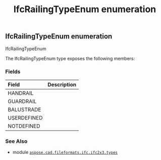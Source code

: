 ﻿---
title: IfcRailingTypeEnum enumeration
second_title: Aspose.CAD for Python via .NET API References
description: 
type: docs
weight: 2740
url: /python-net/aspose.cad.fileformats.ifc.ifc2x3.types/ifcrailingtypeenum/
is_root: false
---

## IfcRailingTypeEnum enumeration

IfcRailingTypeEnum



The IfcRailingTypeEnum type exposes the following members:

### Fields
| Field | Description |
| :- | :- |
| HANDRAIL |  |
| GUARDRAIL |  |
| BALUSTRADE |  |
| USERDEFINED |  |
| NOTDEFINED |  |



### See Also
* module [`aspose.cad.fileformats.ifc.ifc2x3.types`](..)
